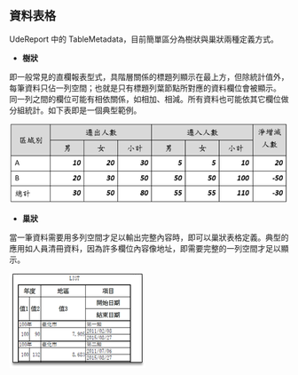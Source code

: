 ## 資料表格

UdeReport 中的 TableMetadata，目前簡單區分為樹狀與巢狀兩種定義方式。

* **樹狀**

即一般常見的直欄報表型式，具階層關係的標題列顯示在最上方，但除統計值外，每筆資料只佔一列空間；也就是只有標題列葉節點所對應的資料欄位會被顯示。
同一列之間的欄位可能有相依關係，如相加、相減。所有資料也可能依其它欄位做分組統計。如下表即是一個典型範例。

![](/assets/ch06/treeTable-sample.png)

* **巢狀**

當一筆資料需要用多列空間才足以輸出完整內容時，即可以巢狀表格定義。典型的應用如人員清冊資料，因為許多欄位內容像地址，即需要完整的一列空間才足以顯示。

![](/assets/ch06/nestTable-sample.png)









